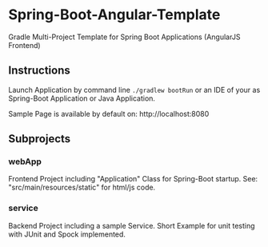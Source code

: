 # Spring-Boot-Angular-Template
Gradle Multi-Project Template for Spring Boot Applications (AngularJS Frontend)

## Instructions
Launch Application by command line ```./gradlew bootRun```
or an IDE of your as Spring-Boot Application or Java Application.

Sample Page is available by default on: http://localhost:8080


## Subprojects

### webApp
Frontend Project including "Application" Class for Spring-Boot startup.
See: "src/main/resources/static" for html/js code.

### service
Backend Project including a sample Service. Short Example for unit testing with JUnit and Spock implemented.
